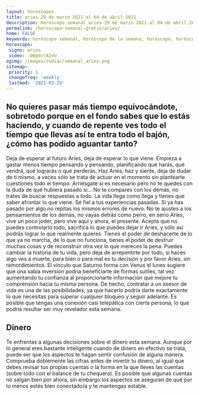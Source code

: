 ```yaml
---
layout: horoscopos
title: aries 29 de marzo 2021 al 04 de abril 2021 
description: Horóscopo semanal aries 29 de marzo 2021 al 04 de abril 2021. No quieres pasar más tiempo equivocándote, sobretodo porque en el fondo sabes que lo estás haciendo, y cuando de repente ves todo el tiempo que llevas así te entra todo el bajón, ¿cómo has podido aguantar tanto?
permalink: /horoscopo-semanal-gratis/aries/
home: FALSE
keywords: horóscopo semanal, horóscopo de la semana, horóscopo, horóscopo gratis,horóscopos, horóscopo esperanza gracia, horoscopos aries la semana, horóscopos gratis, Tarot, Astrologia, Zodíaco, aries, horoscopo gratis, semanal
horoscopo:
 signo: aries
 video: -DQpmrrAIeU
ogimg: /images/zodiac/semanal_aries.png
sitemap:
 priority: 1
 changefreq: 'weekly'
 lastmod: '2021-03-29'
---
```




## No quieres pasar más tiempo equivocándote, sobretodo porque en el fondo sabes que lo estás haciendo, y cuando de repente ves todo el tiempo que llevas así te entra todo el bajón, ¿cómo has podido aguantar tanto?

Deja de esperar al futuro Aries, deja de esperar lo que viene. Empieza a gastar menos tiempo pensando y pensando, planificando qué harás, qué vendrá, qué lograrás o qué perderás. Haz Aries, haz y siente, deja de dudar de ti mismo, a veces sólo se trata de actuar en el momento sin plantearte cuestiones todo el tiempo. Arriésgate si es necesario pero no te quedes con la duda de qué hubiera pasado si… No te compares con los demás, no trates de buscar respuestas a todo. La vida llega como llega y tienes que saber afrontar lo que viene. Sé fiel a tus experiencias pasadas. Si ya has pasado por algo no repitas los mismos errores de nuevo. No te ajustes a los pensamientos de los demás, no vayas detrás como perro, en serio Aries, vive un poco joder, pero vive aquí y ahora, el presente. Acepta que no puedes controlarlo todo, sacrifica lo que puedes dejar ir Aries, y sólo así podrás lograr lo que realmente quieres. Tienes el poder de deshacerte de lo que ya no marcha, de lo que no funciona, tienes el poder de destruir muchas cosas y de reconstruir otra vez lo que mereces la pena. Puedes cambiar la historia de tu vida, pero deja de arrepentirte por todo, si haces algo ves a muerte, para bien o para mal es tu decisión y por favor Aries, sin remordimientos.
El vínculo que Saturno forma con Venus el lunes sugiere que una sabia inversión podría beneficiarte de formas sutiles, tal vez aumentando tu confianza al proporcionarte información que mejore tu comprensión hacia tu misma persona. De hecho, contratar a un asesor de vida es una de las posibilidades, ya que hacerlo podría darte exactamente lo que necesitas para superar cualquier bloqueo y seguir adelante. Es posible que tengas una conexión casi telepática con cierta persona, lo que podría resultar ser muy revelador esta semana.

## Dinero

Te enfrentas a algunas decisiones sobre el dinero esta semana. Aunque por lo general eres bastante inteligente cuando de dinero en efectivo se trata, puede ser que los aspectos te hagan sentir confusión de alguna manera. Comprueba doblemente las cifras antes de invertir tu dinero, al igual que debes revisar tus propias cuentas o la forma en la que lleves las cuentas (sobre todo con el balance de tu chequera). Es posible que algunas cuentas no salgan bien por ahora, sin embargo los aspectos se aseguran de que por lo menos estés bien conectado/a y te mantengas estable.